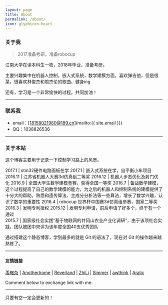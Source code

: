 ```yaml
---
layout: page
title: About
permalink: /about/
icon: glyphicon-heart
---
```


### 关于我

> 2017准备考研，准备robocup

江南大学在读本科生一枚，2018年毕业，准备考研。   

主要兴趣集中在机器人控制，嵌入式系统，数学建模方面，喜欢弹吉他，但是很菜，很喜欢林俊杰和周杰伦的歌曲。健身ing

还有，学习是一个非常愉快的过程。共同加油！   

---

### 联系我

* email：[18158021960@189.cn](mailto:{{ site.email }})
* QQ：1038826536

---

### 关于本站   

这个博客主要用于记录一下控制学习路上的风景。

 2017.1         | 	stm32硬件电路画板在学
 2017.1   	    |   嵌入式系统在学，自平衡小车项目
2016.11         |  	江苏省机器人大赛3d仿真组二等奖
2016.12         |   机器人步态优化及射门优化
 2016.9	        |   全国大学生数学建模竞赛，获得全国一等奖
 2016.7	        |   备战数学建模，这个过程提高了自己的数学建模的能力，为之后的机器人和控制系统的建模提供了十分大的帮助。熟悉和遗传算法、主成分分析法等一些算法，增长了数学兴趣，认识了数学的重要性
 2016.4	        |   robocup 世界杯中国赛3d仿真组参赛，国家二等奖
 2016.3	        |   发明专利授权
2015.12         |  	发明专利申请，前后申请了好多个，终于有一个通过   
 2015.7         |   国家级社会实践“基于物联网的井冈山农业产业化调研”，由于该项社会实践，团队被团中央评为该年度全国40支优秀团队

通过搭建这个静态博客，学到最多的就是 Git 的语法了，现在对 Git 的操作越来越熟练了。  

---

#### 友情链接

[羡辙杂](http://zhangwenli.com/blog) \| [Anotherhome](https://www.anotherhome.net) \| [Reverland](http://reverland.org/) \| [ZhiLi](http://lizhipower.github.io/) \| [Simmer](http://simmer-jun.github.io/) \| [awthink](http://awthink.net/) \| [Aralic](http://aralic.github.io/)

Comment below to exchange link with me.  

---

只要有空一定会更新的！